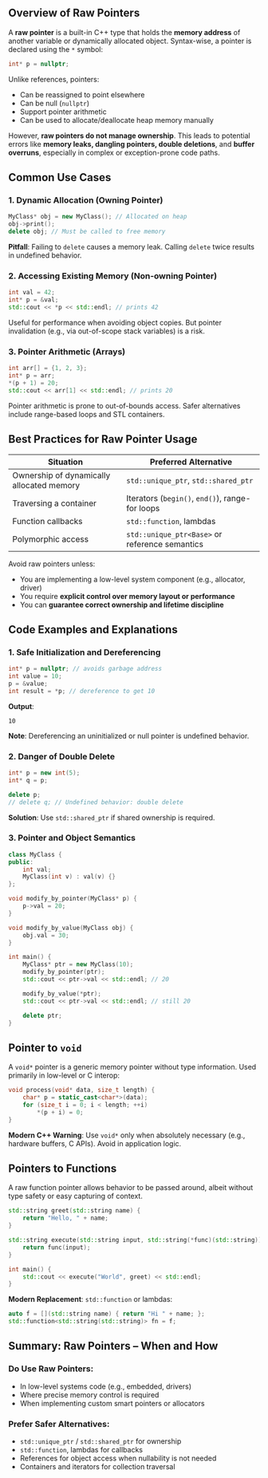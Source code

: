 ## Overview of Raw Pointers

A **raw pointer** is a built-in C++ type that holds the **memory address** of another variable or dynamically allocated object. Syntax-wise, a pointer is declared using the `*` symbol:

```cpp
int* p = nullptr;
```

Unlike references, pointers:

- Can be reassigned to point elsewhere
- Can be null (`nullptr`)
- Support pointer arithmetic
- Can be used to allocate/deallocate heap memory manually

However, **raw pointers do not manage ownership**. This leads to potential errors like **memory leaks, dangling pointers, double deletions**, and **buffer overruns**, especially in complex or exception-prone code paths.

## Common Use Cases

### 1. **Dynamic Allocation (Owning Pointer)**

```cpp
MyClass* obj = new MyClass(); // Allocated on heap
obj->print();
delete obj; // Must be called to free memory
```

**Pitfall**: Failing to `delete` causes a memory leak. Calling `delete` twice results in undefined behavior.

### 2. **Accessing Existing Memory (Non-owning Pointer)**

```cpp
int val = 42;
int* p = &val;
std::cout << *p << std::endl; // prints 42
```

Useful for performance when avoiding object copies. But pointer invalidation (e.g., via out-of-scope stack variables) is a risk.

### 3. **Pointer Arithmetic (Arrays)**

```cpp
int arr[] = {1, 2, 3};
int* p = arr;
*(p + 1) = 20;
std::cout << arr[1] << std::endl; // prints 20
```

Pointer arithmetic is prone to out-of-bounds access. Safer alternatives include range-based loops and STL containers.

## Best Practices for Raw Pointer Usage

| Situation                                 | Preferred Alternative                           |
| ----------------------------------------- | ----------------------------------------------- |
| Ownership of dynamically allocated memory | `std::unique_ptr`, `std::shared_ptr`            |
| Traversing a container                    | Iterators (`begin()`, `end()`), range-for loops |
| Function callbacks                        | `std::function`, lambdas                        |
| Polymorphic access                        | `std::unique_ptr<Base>` or reference semantics  |

Avoid raw pointers unless:

- You are implementing a low-level system component (e.g., allocator, driver)
- You require **explicit control over memory layout or performance**
- You can **guarantee correct ownership and lifetime discipline**

## Code Examples and Explanations

### 1. **Safe Initialization and Dereferencing**

```cpp
int* p = nullptr; // avoids garbage address
int value = 10;
p = &value;
int result = *p; // dereference to get 10
```

**Output**:

```
10
```

**Note**: Dereferencing an uninitialized or null pointer is undefined behavior.

### 2. **Danger of Double Delete**

```cpp
int* p = new int(5);
int* q = p;

delete p;
// delete q; // Undefined behavior: double delete
```

**Solution**: Use `std::shared_ptr` if shared ownership is required.

### 3. **Pointer and Object Semantics**

```cpp
class MyClass {
public:
    int val;
    MyClass(int v) : val(v) {}
};

void modify_by_pointer(MyClass* p) {
    p->val = 20;
}

void modify_by_value(MyClass obj) {
    obj.val = 30;
}

int main() {
    MyClass* ptr = new MyClass(10);
    modify_by_pointer(ptr);
    std::cout << ptr->val << std::endl; // 20

    modify_by_value(*ptr);
    std::cout << ptr->val << std::endl; // still 20

    delete ptr;
}
```

## Pointer to `void`

A `void*` pointer is a generic memory pointer without type information. Used primarily in low-level or C interop:

```cpp
void process(void* data, size_t length) {
    char* p = static_cast<char*>(data);
    for (size_t i = 0; i < length; ++i)
        *(p + i) = 0;
}
```

**Modern C++ Warning**: Use `void*` only when absolutely necessary (e.g., hardware buffers, C APIs). Avoid in application logic.

## Pointers to Functions

A raw function pointer allows behavior to be passed around, albeit without type safety or easy capturing of context.

```cpp
std::string greet(std::string name) {
    return "Hello, " + name;
}

std::string execute(std::string input, std::string(*func)(std::string)) {
    return func(input);
}

int main() {
    std::cout << execute("World", greet) << std::endl;
}
```

**Modern Replacement**: `std::function` or lambdas:

```cpp
auto f = [](std::string name) { return "Hi " + name; };
std::function<std::string(std::string)> fn = f;
```

## Summary: Raw Pointers – When and How

### Do Use Raw Pointers:

- In low-level systems code (e.g., embedded, drivers)
- Where precise memory control is required
- When implementing custom smart pointers or allocators

### Prefer Safer Alternatives:

- `std::unique_ptr` / `std::shared_ptr` for ownership
- `std::function`, lambdas for callbacks
- References for object access when nullability is not needed
- Containers and iterators for collection traversal
